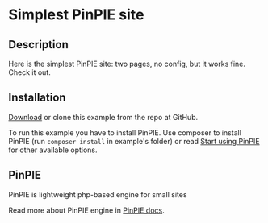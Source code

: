 # Simplest PinPIE site

## Description
Here is the simplest PinPIE site: two pages, no config, but it works fine. Check it out.

## Installation
[Download](https://github.com/pinpie/example-simplest/archive/master.zip) or clone this example from the repo at GitHub.

To run this example you have to install PinPIE. Use composer to install PinPIE (run `composer install` in example's folder) or read [Start using PinPIE](http://pinpie.ru/en/manual/start) for other available options.

## PinPIE
PinPIE is lightweight php-based engine for small sites

Read more about PinPIE engine in [PinPIE docs](http://pinpie.ru).